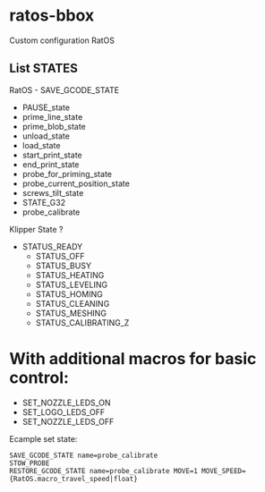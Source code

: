 # ratos-bbox
Custom configuration RatOS


## List STATES

RatOS - SAVE_GCODE_STATE

  - PAUSE_state
  - prime_line_state
  - prime_blob_state
  - unload_state
  - load_state
  - start_print_state
  - end_print_state
  - probe_for_priming_state
  - probe_current_position_state
  - screws_tilt_state
  - STATE_G32
  - probe_calibrate

Klipper State ?

  - STATUS_READY
	- STATUS_OFF
	- STATUS_BUSY
	- STATUS_HEATING
	- STATUS_LEVELING
	- STATUS_HOMING
	- STATUS_CLEANING
	- STATUS_MESHING
	- STATUS_CALIBRATING_Z

# With additional macros for basic control:

  - SET_NOZZLE_LEDS_ON
  - SET_LOGO_LEDS_OFF
  - SET_NOZZLE_LEDS_OFF

Ecample set state:

```
SAVE_GCODE_STATE name=probe_calibrate
STOW_PROBE
RESTORE_GCODE_STATE name=probe_calibrate MOVE=1 MOVE_SPEED={RatOS.macro_travel_speed|float}
```